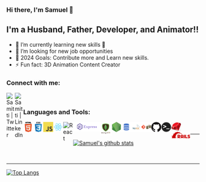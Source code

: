 ### Hi there, I'm Samuel 👋

## I'm a Husband, Father, Developer, and Animator!!

- 🌱 I’m currently learning new skills 🤣
- 👯 I’m looking for new job opportunities
- 🥅 2024 Goals: Contribute more and Learn new skills.
- ⚡ Fun fact: 3D Animation Content Creator

### Connect with me:

[<img align="left" alt="Samitti | Twitter" width="22px" src="https://cdn.jsdelivr.net/npm/simple-icons@v3/icons/twitter.svg" />][twitter]
[<img align="left" alt="Samitti | LinkedIn" width="22px" src="https://cdn.jsdelivr.net/npm/simple-icons@v3/icons/linkedin.svg" />][linkedin]

<br />

### Languages and Tools:


<img align="left" alt="HTML5" width="26px" src="https://raw.githubusercontent.com/github/explore/80688e429a7d4ef2fca1e82350fe8e3517d3494d/topics/html/html.png" />
<img align="left" alt="CSS3" width="26px" src="https://raw.githubusercontent.com/github/explore/80688e429a7d4ef2fca1e82350fe8e3517d3494d/topics/css/css.png" />
<img align="left" alt="JavaScript" width="26px" src="https://raw.githubusercontent.com/github/explore/80688e429a7d4ef2fca1e82350fe8e3517d3494d/topics/javascript/javascript.png" />
<img align="left" alt="React" width="26px" src="https://raw.githubusercontent.com/github/explore/80688e429a7d4ef2fca1e82350fe8e3517d3494d/topics/react/react.png" />
<img align="left" alt="React" width="26px" src="https://redux.js.org/img/redux.svg" />
<img align="left" alt="HTML5" width="70px" src="./icons/express.png" />
<img align="left" alt="HTML5" width="30px" src="./icons/mongo-db.png" />

<img align="left" alt="Node.js" width="26px" src="https://raw.githubusercontent.com/github/explore/80688e429a7d4ef2fca1e82350fe8e3517d3494d/topics/nodejs/nodejs.png" />
<img align="left" alt="SQL" width="26px" src="https://raw.githubusercontent.com/github/explore/80688e429a7d4ef2fca1e82350fe8e3517d3494d/topics/sql/sql.png" />
<img align="left" alt="MySQL" width="26px" src="https://raw.githubusercontent.com/github/explore/80688e429a7d4ef2fca1e82350fe8e3517d3494d/topics/mysql/mysql.png" />
<img align="left" alt="Git" width="26px" src="https://raw.githubusercontent.com/github/explore/80688e429a7d4ef2fca1e82350fe8e3517d3494d/topics/git/git.png" />
<img align="left" alt="GitHub" width="26px" src="https://raw.githubusercontent.com/github/explore/78df643247d429f6cc873026c0622819ad797942/topics/github/github.png" />
<img align="left" alt="Terminal" width="26px" src="https://raw.githubusercontent.com/github/explore/80688e429a7d4ef2fca1e82350fe8e3517d3494d/topics/terminal/terminal.png" />
<img align="left" alt="HTML5" width="26px" src="./icons/ruby.png" />
<img align="left" alt="HTML5" width="50px" src="./icons/Ruby_On_Rails.png" />

<br />

---

[![Samuel's github stats](https://github-readme-stats.vercel.app/api?username=Samitti&show_icons=true&hide_border=true)](https://github.com/Samitti/github-readme-stats)

<br />

---

[![Top Langs](https://github-readme-stats.vercel.app/api/top-langs/?username=Samitti&layout=compact)](https://github.com/Samitti/github-readme-stats)

[twitter]: https://twitter.com/Samuel63734232
[linkedin]: https://www.linkedin.com/in/samuelghebremeskel/

